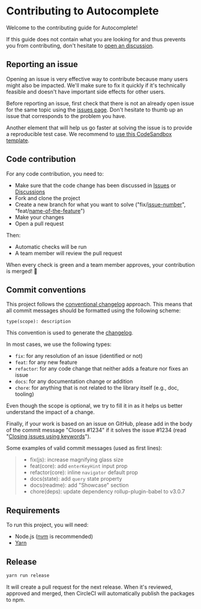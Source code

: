 # Contributing to Autocomplete

Welcome to the contributing guide for Autocomplete!

If this guide does not contain what you are looking for and thus prevents you from contributing, don't hesitate to [open an discussion](https://github.com/algolia/autocomplete/discussions).

## Reporting an issue

Opening an issue is very effective way to contribute because many users might also be impacted. We'll make sure to fix it quickly if it's technically feasible and doesn't have important side effects for other users.

Before reporting an issue, first check that there is not an already open issue for the same topic using the [issues page](https://github.com/algolia/autocomplete/issues). Don't hesitate to thumb up an issue that corresponds to the problem you have.

Another element that will help us go faster at solving the issue is to provide a reproducible test case. We recommend to [use this CodeSandbox template](https://codesandbox.io/s/github/algolia/autocomplete/tree/next/examples/playground?file=/app.tsx).

## Code contribution

For any code contribution, you need to:

- Make sure that the code change has been discussed in [Issues](https://github.com/algolia/autocomplete/issues) or [Discussions](https://github.com/algolia/autocomplete/discussions)
- Fork and clone the project
- Create a new branch for what you want to solve ("fix/<u>issue-number</u>", "feat/<u>name-of-the-feature</u>")
- Make your changes
- Open a pull request

Then:

- Automatic checks will be run
- A team member will review the pull request

When every check is green and a team member approves, your contribution is merged! 🚀

## Commit conventions

This project follows the [conventional changelog](https://conventionalcommits.org/) approach. This means that all commit messages should be formatted using the following scheme:

```
type(scope): description
```

This convention is used to generate the [changelog](https://github.com/algolia/autocomplete/tree/next/CHANGELOG.md).

In most cases, we use the following types:

- `fix`: for any resolution of an issue (identified or not)
- `feat`: for any new feature
- `refactor`: for any code change that neither adds a feature nor fixes an issue
- `docs`: for any documentation change or addition
- `chore`: for anything that is not related to the library itself (e.g., doc, tooling)

Even though the scope is optional, we try to fill it in as it helps us better understand the impact of a change.

Finally, if your work is based on an issue on GitHub, please add in the body of the commit message "Closes #1234" if it solves the issue #1234 (read "[Closing issues using keywords](https://help.github.com/en/articles/closing-issues-using-keywords)").

Some examples of valid commit messages (used as first lines):

> - fix(js): increase magnifying glass size
> - feat(core): add `enterKeyHint` input prop
> - refactor(core): inline `navigator` default prop
> - docs(state): add `query` state property
> - docs(readme): add "Showcase" section
> - chore(deps): update dependency rollup-plugin-babel to v3.0.7

## Requirements

To run this project, you will need:

- Node.js ([nvm](https://github.com/creationix/nvm#install-script) is recommended)
- [Yarn](https://yarnpkg.com)

## Release

```sh
yarn run release
```

It will create a pull request for the next release. When it's reviewed, approved and merged, then CircleCI will automatically publish the packages to npm.
